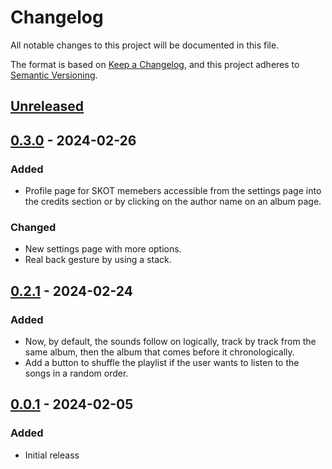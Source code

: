 # Changelog

All notable changes to this project will be documented in this file.

The format is based on [Keep a Changelog](https://keepachangelog.com/en/1.0.0/),
and this project adheres to [Semantic Versioning](https://semver.org/spec/v2.0.0.html).

## [Unreleased]

## [0.3.0] - 2024-02-26

### Added
- Profile page for SKOT memebers accessible from the settings page into the credits section or by clicking on the author name on an album page.

### Changed
- New settings page with more options.
- Real back gesture by using a stack.

## [0.2.1] - 2024-02-24

### Added
- Now, by default, the sounds follow on logically, track by track from the same album, then the album that comes before it chronologically.
- Add a button to shuffle the playlist if the user wants to listen to the songs in a random order.

## [0.0.1] - 2024-02-05

### Added
- Initial releass

[Unreleased]: https://github.com/LosKeeper/skot_audio_streaming/compare/v0.3.0...HEAD
[0.3.0]: https://github.com/LosKeeper/skot_audio_streaming/releases/tag/v0.3.0
[0.2.1]: https://github.com/LosKeeper/skot_audio_streaming/releases/tag/v0.2.1
[0.0.1]: https://github.com/LosKeeper/skot_audio_streaming/releases/tag/v0.0.1

